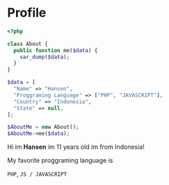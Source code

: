 # Profile

```php
<?php

class About {
  public function me($data) {
    var_dump($data);
  }
}

$data = [
  "Name" => "Hansen",
  "Proggraming Language" => ["PHP", "JAVASCRIPT"],
  "Country" => "Indonesia",
  "State" => null,
];

$AboutMe = new About();
$AboutMe->me($data);

```

Hi im **Hansen** im 11 years old im from Indonesia!

My favorite proggraming language is

```PHP```, ```JS / JAVASCRIPT```
